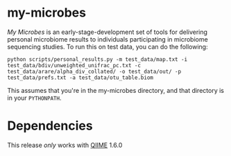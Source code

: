 my-microbes
===========

_My Microbes_ is an early-stage-development set of tools for delivering personal microbiome results to individuals participating in microbiome sequencing studies. To run this on test data, you can do the following:

```
python scripts/personal_results.py -m test_data/map.txt -i test_data/bdiv/unweighted_unifrac_pc.txt -c test_data/arare/alpha_div_collated/ -o test_data/out/ -p test_data/prefs.txt -a test_data/otu_table.biom
```

This assumes that you're in the my-microbes directory, and that directory is in your ``PYTHONPATH``.

Dependencies
============

This release _only_ works with [QIIME](http://qiime.org) 1.6.0
